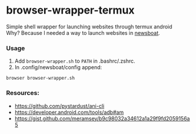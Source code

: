 # browser-wrapper-termux
Simple shell wrapper for launching websites through termux android  
Why? Because I needed a way to launch websites in [newsboat](https://github.com/newsboat/newsboat).  
### Usage
1. Add `browser-wrapper.sh` to `PATH` in .bashrc/.zshrc.  
2. In .config/newsboat/config append:
```
browser browser-wrapper.sh
```

### Resources:
- https://github.com/pystardust/ani-cli
- https://developer.android.com/tools/adb#am
- https://gist.github.com/meramsey/b9c98032a34612a1a29f9fd2059156a5
